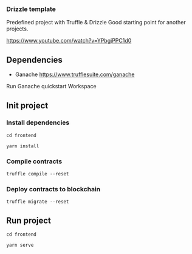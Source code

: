 ### Drizzle template
Predefined project with Truffle & Drizzle
Good starting point for another projects.

https://www.youtube.com/watch?v=YPbgjPPC1d0

## Dependencies
- Ganache https://www.trufflesuite.com/ganache

Run Ganache quickstart Workspace

## Init project
### Install dependencies
```cd frontend```

```yarn install```

### Compile contracts
```truffle compile --reset```

### Deploy contracts to blockchain
```truffle migrate --reset```

## Run project
```cd frontend```

```yarn serve```

